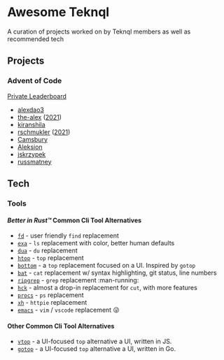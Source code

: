 # Awesome Teknql

A curation of projects worked on by Teknql members as well as recommended tech

## Projects

### Advent of Code

[Private Leaderboard](https://adventofcode.com/2022/leaderboard/private/view/333067)


- [alexdao3](https://github.com/alexdao3/advent-of-code)
- [the-alex](https://github.com/the-alex/advent-of-code-2020) ([2021](https://github.com/the-alex/advent-2021))
- [kiranshila](https://github.com/kiranshila/AdventOfCode)
- [rschmukler](https://github.com/rschmukler/advent-2020) ([2021](https://github.com/rschmukler/advent-2021))
- [Camsbury](https://github.com/Camsbury/aoc-2020) 
- [Aleksion](https://github.com/Aleksion/advent-2020)
- [jskrzypek](https://github.com/jskrzypek/aoc)
- [russmatney](https://github.com/russmatney/advent-of-code)

## Tech

### Tools

#### *Better in Rust™* Common Cli Tool Alternatives

- [`fd`](https://github.com/sharkdp/fd) - user friendly `find` replacement
- [`exa`](https://github.com/ogham/exa) - `ls` replacement with color, better
  human defaults
- [`dua`](https://github.com/Byron/dua-cli) - `du` replacement
- [`htop`](https://htop.dev/) - `top` replacement
- [`bottom`](https://github.com/ClementTsang/bottom) - a `top` replacement
  focused on a UI. Inspired by `gotop`
- [`bat`](https://github.com/sharkdp/bat) - `cat` replacement w/ syntax
  highlighting, git status, line numbers
- [`ripgrep`](https://github.com/BurntSushi/ripgrep) - `grep` replacement
  :man-running:
- [`hck`](https://github.com/sstadick/hck) - almost a drop-in replacement for
  `cut`, with more features
- [`procs`](https://github.com/dalance/procs) - `ps` replacement
- [`xh`](https://github.com/ducaale/xh) - `httpie` replacement
- [`emacs`](https://github.com/emacs-mirror/emacs) - `vim` / `vscode`
  replacement :stuck_out_tongue_winking_eye:

#### Other Common Cli Tool Alternatives

- [`vtop`](https://github.com/MrRio/vtop) - a UI-focused `top` alternative
  a UI, written in JS.
- [`gotop`](https://github.com/xxxserxxx/gotop) - a UI-focused `top` alternative
  a UI, written in Go.
